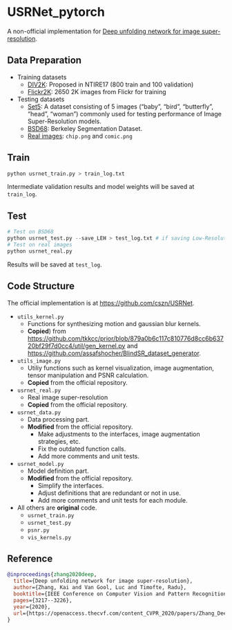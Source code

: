 # USRNet_pytorch

A non-official implementation for [Deep unfolding network for image super-resolution](https://openaccess.thecvf.com/content_CVPR_2020/papers/Zhang_Deep_Unfolding_Network_for_Image_Super-Resolution_CVPR_2020_paper.pdf).

## Data Preparation

- Training datasets
  - [DIV2K](https://data.vision.ee.ethz.ch/cvl/DIV2K/): Proposed in NTIRE17 (800 train and 100 validation)
  - [Flickr2K](https://cv.snu.ac.kr/research/EDSR/Flickr2K.tar): 2650 2K images from Flickr for training
- Testing datasets
  - [Set5](https://github.com/cszn/DPSR/tree/master/testsets/Set5/GT): A dataset consisting of 5 images (“baby”, “bird”, “butterfly”, “head”, “woman”) commonly used for testing performance of Image Super-Resolution models.
  - [BSD68](https://github.com/cszn/DPSR/tree/master/testsets/BSD68/GT): Berkeley Segmentation Dataset.
  - [Real images](https://github.com/cszn/USRNet/tree/master/testsets/set_real): `chip.png` and `comic.png`

## Train

```python
python usrnet_train.py > train_log.txt
```
Intermediate validation results and model weights will be saved at `train_log`.

## Test

```python
# Test on BSD68
python usrnet_test.py --save_LEH > test_log.txt # if saving Low-Resolution (L), Estimated (E) and High-Resolution (H) test images.
# Test on real images
python usrnet_real.py
```
Results will be saved at `test_log`.

## Code Structure

The official implementation is at https://github.com/cszn/USRNet.

- `utils_kernel.py`
  - Functions for synthesizing motion and gaussian blur kernels.
  - **Copied**) from https://github.com/tkkcc/prior/blob/879a0b6c117c810776d8cc6b63720bf29f7d0cc4/util/gen_kernel.py and https://github.com/assafshocher/BlindSR_dataset_generator.
- `utils_image.py`
  - Utiliy functions such as kernel visualization, image augmentation, tensor manipulation and PSNR calculation.
  - **Copied** from the official repository.
- `usrnet_real.py`
  - Real image super-resolution
  - **Copied** from the official repository.
- `usrnet_data.py`
  - Data processing part.
  - **Modified** from the official repository.
    - Make adjustments to the interfaces, image augmentation strategies, etc.
    - Fix the outdated function calls.
    - Add more comments and unit tests.
- `usrnet_model.py`
  - Model definition part.
  - **Modified** from the official repository.
    - Simplify the interfaces.
    - Adjust definitions that are redundant or not in use.
    - Add more comments and unit tests for each module.
- All others are **original** code.
  - `usrnet_train.py`
  - `usrnet_test.py`
  - `psnr.py`
  - `vis_kernels.py`

## Reference

```BibTex
@inproceedings{zhang2020deep,
  title={Deep unfolding network for image super-resolution},
  author={Zhang, Kai and Van Gool, Luc and Timofte, Radu},
  booktitle={IEEE Conference on Computer Vision and Pattern Recognition},
  pages={3217--3226},
  year={2020},
  url={https://openaccess.thecvf.com/content_CVPR_2020/papers/Zhang_Deep_Unfolding_Network_for_Image_Super-Resolution_CVPR_2020_paper.pdf}
}
```
